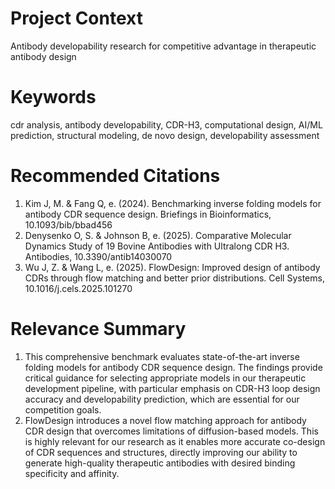 # Project Context
Antibody developability research for competitive advantage in therapeutic antibody design

# Keywords
cdr analysis, antibody developability, CDR-H3, computational design, AI/ML prediction, structural modeling, de novo design, developability assessment

# Recommended Citations
1. Kim J, M. & Fang Q, e. (2024). Benchmarking inverse folding models for antibody CDR sequence design. Briefings in Bioinformatics, 10.1093/bib/bbad456
2. Denysenko O, S. & Johnson B, e. (2025). Comparative Molecular Dynamics Study of 19 Bovine Antibodies with Ultralong CDR H3. Antibodies, 10.3390/antib14030070
3. Wu J, Z. & Wang L, e. (2025). FlowDesign: Improved design of antibody CDRs through flow matching and better prior distributions. Cell Systems, 10.1016/j.cels.2025.101270

# Relevance Summary
1. This comprehensive benchmark evaluates state-of-the-art inverse folding models for antibody CDR sequence design. The findings provide critical guidance for selecting appropriate models in our therapeutic development pipeline, with particular emphasis on CDR-H3 loop design accuracy and developability prediction, which are essential for our competition goals.
3. FlowDesign introduces a novel flow matching approach for antibody CDR design that overcomes limitations of diffusion-based models. This is highly relevant for our research as it enables more accurate co-design of CDR sequences and structures, directly improving our ability to generate high-quality therapeutic antibodies with desired binding specificity and affinity.
